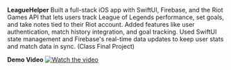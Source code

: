 **LeagueHelper**
Built a full-stack iOS app with SwiftUI, Firebase, and the Riot Games API that lets users track League of Legends performance, set goals, and take notes tied to their Riot account. Added features like user authentication, match history integration, and goal tracking. Used SwiftUI state management and Firebase's real-time data updates to keep user stats and match data in sync. (Class Final Project)

**Demo Video**
[![Watch the video](https://youtu.be/UT08qL4-G3c?si=CaXgecW26JzzT_qu/0.jpg)](https://youtu.be/UT08qL4-G3c?si=CaXgecW26JzzT_qu)

